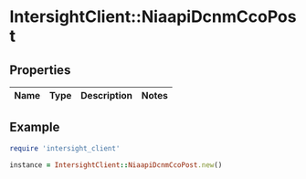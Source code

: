 # IntersightClient::NiaapiDcnmCcoPost

## Properties

| Name | Type | Description | Notes |
| ---- | ---- | ----------- | ----- |

## Example

```ruby
require 'intersight_client'

instance = IntersightClient::NiaapiDcnmCcoPost.new()
```

